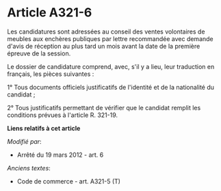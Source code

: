 # Article A321-6

Les candidatures sont adressées au conseil des ventes volontaires de meubles aux enchères publiques par lettre recommandée
avec demande d'avis de réception au plus tard un mois avant la date de la première épreuve de la session. 

Le dossier de candidature comprend, avec, s'il y a lieu, leur traduction en français, les pièces suivantes : 

1° Tous documents officiels justificatifs de l'identité et de la nationalité du candidat ; 

2° Tous justificatifs permettant de vérifier que le candidat remplit les conditions prévues à l'article R. 321-19.

**Liens relatifs à cet article**

_Modifié par_:

  - Arrêté du 19 mars 2012 - art. 6

_Anciens textes_:

  - Code de commerce - art. A321-5 (T)

